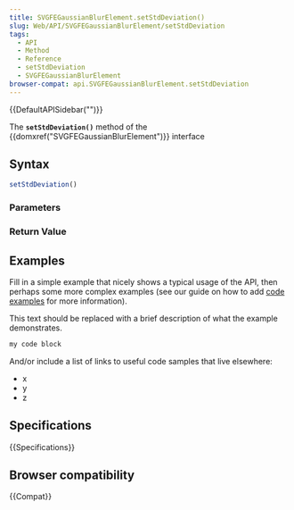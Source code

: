 ```yaml
---
title: SVGFEGaussianBlurElement.setStdDeviation()
slug: Web/API/SVGFEGaussianBlurElement/setStdDeviation
tags:
  - API
  - Method
  - Reference
  - setStdDeviation
  - SVGFEGaussianBlurElement
browser-compat: api.SVGFEGaussianBlurElement.setStdDeviation
---
```

{{DefaultAPISidebar("")}}

The **`setStdDeviation()`** method of the {{domxref("SVGFEGaussianBlurElement")}} interface 

## Syntax

```js
setStdDeviation()
```

### Parameters



### Return Value



## Examples

Fill in a simple example that nicely shows a typical usage of the API, then perhaps some more complex examples (see our guide on how to add [code examples](/en-US/docs/MDN/Contribute/Structures/Code_examples) for more information).

This text should be replaced with a brief description of what the example demonstrates.

```js
my code block
```

And/or include a list of links to useful code samples that live elsewhere:

*   x
*   y
*   z

## Specifications

{{Specifications}}

## Browser compatibility

{{Compat}}

